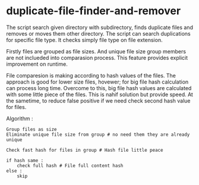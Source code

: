 # duplicate-file-finder-and-remover

The script search given directory with subdirectory, finds duplicate files and removes or moves them other directory. The script can search duplications for specific file type. It checks simply file type on file extension.

Firstly files are grouped as file sizes. And unique file size group members are not inclueded into comparasion process. This feature provides explicit improvement on runtime.

File comparesion is making according to hash values of the files. The approach is good for lower size files, hovewer; for big file hash calculation can process long time. Overcome to this, big file hash values are calculated with some little piece of the files. This is nahif solution but provide speed. At the sametime, to reduce false positive if we need check second hash value for files.

Algorithm : 

	Group files as size
	Eliminate unique file size from group # no need them they are already unique

	Check fast hash for files in group # Hash file little peace

	if hash same :
		check full hash # File full content hash
	else :
		skip



